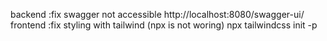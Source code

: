 backend :fix swagger not accessible http://localhost:8080/swagger-ui/
frontend :fix styling with tailwind (npx is not woring)
    npx tailwindcss init -p
